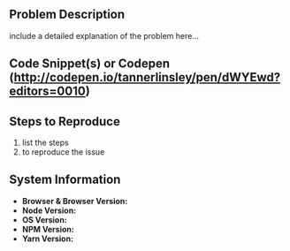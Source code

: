 ## Problem Description
include a detailed explanation of the problem here...

## Code Snippet(s) or Codepen (http://codepen.io/tannerlinsley/pen/dWYEwd?editors=0010)

## Steps to Reproduce
1. list the steps
2. to reproduce the issue

## System Information
* **Browser & Browser Version:**
* **Node Version:**
* **OS Version:**
* **NPM Version:**
* **Yarn Version:**
